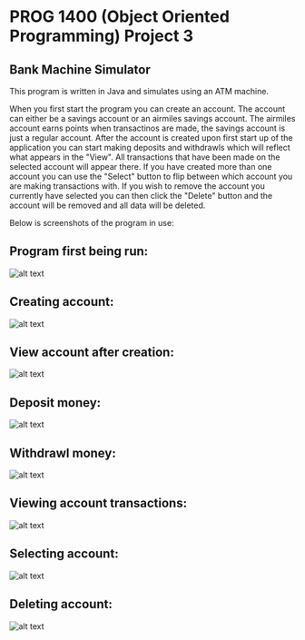 # PROG 1400 (Object Oriented Programming) Project 3
## Bank Machine Simulator

This program is written in Java and simulates using an ATM machine.

When you first start the program you can create an account. The account can either be a savings account or an airmiles savings account.
The airmiles account earns points when transactinos are made, the savings account is just a regular account. After the account is created
upon first start up of the application you can start making deposits and withdrawls which will reflect what appears in the "View". All transactions
that have been made on the selected account will appear there. If you have created more than one account you can use the "Select" button to flip
between which account you are making transactions with. If you wish to remove the account you currently have selected you can then click the "Delete" button
and the account will be removed and all data will be deleted.

Below is screenshots of the program in use:

## Program first being run:
![alt text](https://github.com/Trailblazer780/PROG1400-Project-3/blob/main/Images/Example%201.PNG)

## Creating account:
![alt text](https://github.com/Trailblazer780/PROG1400-Project-3/blob/main/Images/Example%202.PNG)

## View account after creation:
![alt text](https://github.com/Trailblazer780/PROG1400-Project-3/blob/main/Images/Example%203.PNG)

## Deposit money:
![alt text](https://github.com/Trailblazer780/PROG1400-Project-3/blob/main/Images/Example%204.PNG)

## Withdrawl money:
![alt text](https://github.com/Trailblazer780/PROG1400-Project-3/blob/main/Images/Example%205.PNG)

## Viewing account transactions:
![alt text](https://github.com/Trailblazer780/PROG1400-Project-3/blob/main/Images/Example%206.PNG)

## Selecting account:
![alt text](https://github.com/Trailblazer780/PROG1400-Project-3/blob/main/Images/Example%207.PNG)

## Deleting account:
![alt text](https://github.com/Trailblazer780/PROG1400-Project-3/blob/main/Images/Example%208.PNG)
